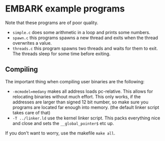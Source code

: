 # EMBARK example programs

Note that these programs are of poor quality.

* `simple.c` does some arithmetic in a loop and prints some numbers.
* `spawn.c` this programs spawns a new thread and exits when the thread overwrites a value.
* `threads.c` this program spawns two threads and waits for them to exit. The threads sleep for some time before exiting.

## Compiling

The important thing when compiling user binaries are the following:

 * `-mcmodel=medany` makes all address loads pc-relative. This allows for relocating binaries without much effort. This only works, if the addresses are larger than signed 12 bit number, so make sure you programs are located far enough into memory. (the default linker script takes care of that)
 * `-T ../linker.ld` use the kernel linker script. This packs everything nice and close and sets the `__global_pointer$` etc up.

 If you don't want to worry, use the makefile `make all`.
